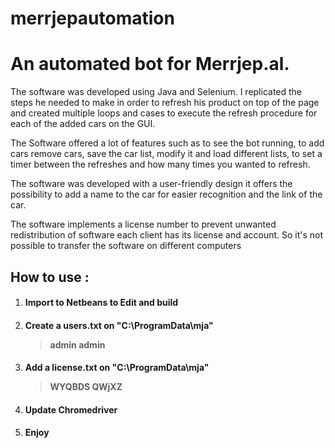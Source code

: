 # merrjepautomation
<h1>An automated bot for Merrjep.al.</h1>

<p>The software was developed using Java and Selenium. I replicated the steps he needed to make in order to refresh his product on top of the page and created multiple loops and cases to execute the refresh procedure for each of the added cars on the GUI.

The Software offered a lot of features such as to see the bot running, to add cars remove cars, save the car list, modify it and load different lists, to set a timer between the refreshes and how many times you wanted to refresh.

The software was developed with a user-friendly design it offers the possibility to add a name to the car for easier recognition and the link of the car.

The software implements a license number to prevent unwanted redistribution of software each client has its license and account.
So it's not possible to transfer the software on different computers</p>
<h2>How to use :</h2>
<ol>
    <li>
        <h4>Import to Netbeans to Edit and build</h4>
    </li>
    <li>
        <h4>Create a users.txt on &quot;C:\ProgramData\mja&quot;<blockquote>admin admin</blockquote>
        </h4>
    </li>
    <li>
        <h4>Add a license.txt on &quot;C:\ProgramData\mja&quot;<blockquote>WYQBDS QWjXZ</blockquote>
        </h4>
    </li>
    <li>
        <h4>Update Chromedriver</h4>
    </li>
    <li>
        <h4>Enjoy</h4>
    </li>
</ol>
